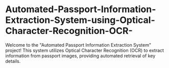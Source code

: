 # Automated-Passport-Information-Extraction-System-using-Optical-Character-Recognition-OCR-
Welcome to the "Automated Passport Information Extraction System" project! This system utilizes Optical Character Recognition (OCR) to extract information from passport images, providing automated retrieval of key details.

